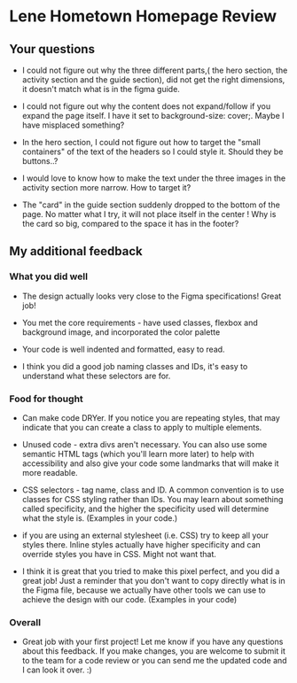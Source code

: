 # Lene Hometown Homepage Review

## Your questions

- I could not figure out why the three different parts,( the hero section, the activity section and the guide section), did not get the right dimensions, it doesn't match what is in the figma guide.

- I could not figure out why the content does not expand/follow if you expand the page itself. I have it set to background-size: cover;. Maybe I have misplaced something?

- In the hero section, I could not figure out how to target the "small containers" of the text of the headers so I could style it. Should they be buttons..?

- I would love to know how to make the text under the three images in the activity section more narrow. How to target it?

- The "card" in the guide section suddenly dropped to the bottom of the page. No matter what I try, it will not place itself in the center ! Why is the card so big, compared to the space it has in the footer?

## My additional feedback

### What you did well
- The design actually looks very close to the Figma specifications! Great job!

- You met the core requirements - have used classes, flexbox and background image, and incorporated the color palette

- Your code is well indented and formatted, easy to read.

- I think you did a good job naming classes and IDs, it's easy to understand what these selectors are for.


### Food for thought

- Can make code DRYer. If you notice you are repeating styles, that may indicate that you can create a class to apply to multiple elements. 

- Unused code - extra divs aren't necessary. You can also use some semantic HTML tags (which you'll learn more later) to help with accessibility and also give your code some landmarks that will make it more readable.

- CSS selectors - tag name, class and ID. A common convention is to use classes for CSS styling rather than IDs. You may learn about something called specificity, and the higher the specificity used will determine what the style is. (Examples in your code.)

- if you are using an external stylesheet (i.e. CSS) try to keep all your styles there. Inline styles actually have higher specificity and can override styles you have in CSS. Might not want that.

- I think it is great that you tried to make this pixel perfect, and you did a great job! Just a reminder that you don't want to copy directly what is in the Figma file, because we actually have other tools we can use to achieve the design with our code. (Examples in your code)

### Overall

- Great job with your first project! Let me know if you have any questions about this feedback. If you make changes, you are welcome to submit it to the team for a code review or you can send me the updated code and I can look it over. :)